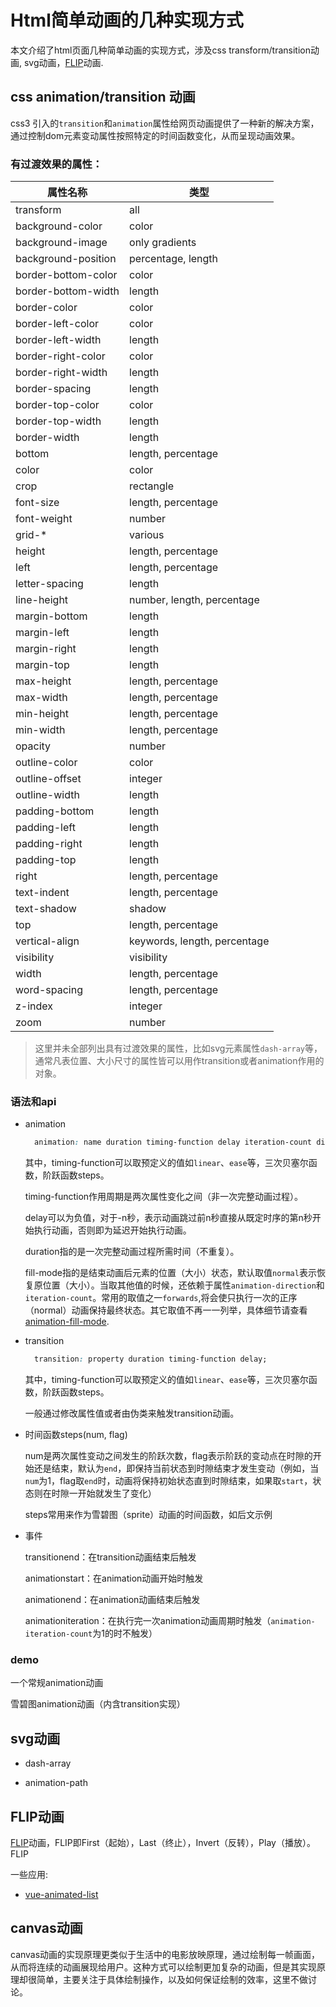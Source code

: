 # Html简单动画的几种实现方式

本文介绍了html页面几种简单动画的实现方式，涉及css transform/transition动画, svg动画，[FLIP](https://aerotwist.com/blog/flip-your-animations/)动画.

## css animation/transition 动画

css3 引入的`transition`和`animation`属性给网页动画提供了一种新的解决方案，通过控制dom元素变动属性按照特定的时间函数变化，从而呈现动画效果。

### 有过渡效果的属性：

| 属性名称 | 类型 |
| -------- | ---- |
| transform | all |
| background-color | color |
| background-image | only gradients |
| background-position | percentage, length |
| border-bottom-color | color |
| border-bottom-width | length |
| border-color | color |
| border-left-color | color |
| border-left-width | length |
| border-right-color | color |
| border-right-width | length |
| border-spacing | length |
| border-top-color | color |
| border-top-width | length |
| border-width | length |
| bottom | length, percentage |
| color | color |
| crop | rectangle |
| font-size | length, percentage |
| font-weight | number |
| grid-* | various |
| height | length, percentage |
| left | length, percentage |
| letter-spacing | length |
| line-height | number, length, percentage |
| margin-bottom | length |
| margin-left | length |
| margin-right | length |
| margin-top | length |
| max-height | length, percentage |
| max-width | length, percentage |
| min-height | length, percentage |
| min-width | length, percentage |
| opacity | number |
| outline-color | color |
| outline-offset | integer |
| outline-width | length |
| padding-bottom | length |
| padding-left | length |
| padding-right | length |
| padding-top | length |
| right | length, percentage |
| text-indent | length, percentage |
| text-shadow | shadow |
| top | length, percentage |
| vertical-align | keywords, length, percentage |
| visibility | visibility |
| width | length, percentage |
| word-spacing | length, percentage |
| z-index | integer |
| zoom | number |

> 这里并未全部列出具有过渡效果的属性，比如svg元素属性`dash-array`等，通常凡表位置、大小尺寸的属性皆可以用作transition或者animation作用的对象。

### 语法和api

- animation 

  ``` css
    animation: name duration timing-function delay iteration-count direction fill-mode;
  ```
  
  其中，timing-function可以取预定义的值如`linear`、`ease`等，三次贝塞尔函数，阶跃函数steps。
  
  timing-function作用周期是两次属性变化之间（非一次完整动画过程）。
  
  delay可以为负值，对于-n秒，表示动画跳过前n秒直接从既定时序的第n秒开始执行动画，否则即为延迟开始执行动画。
  
  duration指的是一次完整动画过程所需时间（不重复）。
  
  fill-mode指的是结束动画后元素的位置（大小）状态，默认取值`normal`表示恢复原位置（大小）。当取其他值的时候，还依赖于属性`animation-direction`和`iteration-count`。常用的取值之一`forwards`,将会使只执行一次的正序（normal）动画保持最终状态。其它取值不再一一列举，具体细节请查看[animation-fill-mode](https://developer.mozilla.org/zh-CN/docs/Web/CSS/animation-fill-mode).

- transition

  ``` css
    transition: property duration timing-function delay;
  ```
  
  其中，timing-function可以取预定义的值如`linear`、`ease`等，三次贝塞尔函数，阶跃函数steps。
  
  一般通过修改属性值或者由伪类来触发transition动画。

- 时间函数steps(num, flag)
  
  num是两次属性变动之间发生的阶跃次数，flag表示阶跃的变动点在时隙的开始还是结束，默认为`end`，即保持当前状态到时隙结束才发生变动（例如，当`num`为1，flag取`end`时，动画将保持初始状态直到时隙结束，如果取`start`，状态则在时隙一开始就发生了变化）
  
  steps常用来作为雪碧图（sprite）动画的时间函数，如后文示例

- 事件
  
  transitionend：在transition动画结束后触发

  animationstart：在animation动画开始时触发

  animationend：在animation动画结束后触发

  animationiteration：在执行完一次animation动画周期时触发（`animation-iteration-count`为1的时不触发）
  
### demo
  
  一个常规animation动画
  [](codepen://arnan125/WGgRvz?height=500)


  雪碧图animation动画（内含transition实现）
  [](codepen://arnan125/dpqNLR)


## svg动画

- dash-array

- animation-path

## FLIP动画

[FLIP](https://aerotwist.com/blog/flip-your-animations/)动画，FLIP即First（起始），Last（终止），Invert（反转），Play（播放）。
FLIP


一些应用:

[](codepen://arnan125/bwxgyO?height=600)

- [vue-animated-list](https://github.com/vuejs/vue-animated-list)

## canvas动画

canvas动画的实现原理更类似于生活中的电影放映原理，通过绘制每一帧画面，从而将连续的动画展现给用户。这种方式可以绘制更加复杂的动画，但是其实现原理却很简单，主要关注于具体绘制操作，以及如何保证绘制的效率，这里不做讨论。
